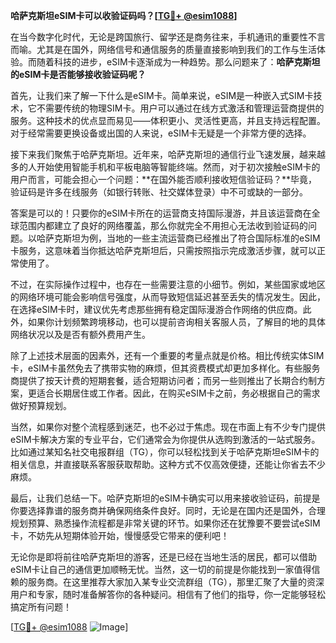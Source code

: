 **哈萨克斯坦eSIM卡可以收验证码吗？[[TG💪+ @esim1088](https://t.me/s/esim1088)]**

在当今数字化时代，无论是跨国旅行、留学还是商务往来，手机通讯的重要性不言而喻。尤其是在国外，网络信号和通信服务的质量直接影响到我们的工作与生活体验。而随着科技的进步，eSIM卡逐渐成为一种趋势。那么问题来了：**哈萨克斯坦的eSIM卡是否能够接收验证码呢？**

首先，让我们来了解一下什么是eSIM卡。简单来说，eSIM是一种嵌入式SIM卡技术，它不需要传统的物理SIM卡。用户可以通过在线方式激活和管理运营商提供的服务。这种技术的优点显而易见——体积更小、灵活性更高，并且支持远程配置。对于经常需要更换设备或出国的人来说，eSIM卡无疑是一个非常方便的选择。

接下来我们聚焦于哈萨克斯坦。近年来，哈萨克斯坦的通信行业飞速发展，越来越多的人开始使用智能手机和平板电脑等智能终端。然而，对于初次接触eSIM卡的用户而言，可能会担心一个问题：**在国外能否顺利接收短信验证码？**毕竟，验证码是许多在线服务（如银行转账、社交媒体登录）中不可或缺的一部分。

答案是可以的！只要你的eSIM卡所在的运营商支持国际漫游，并且该运营商在全球范围内都建立了良好的网络覆盖，那么你就完全不用担心无法收到验证码的问题。以哈萨克斯坦为例，当地的一些主流运营商已经推出了符合国际标准的eSIM卡服务，这意味着当你抵达哈萨克斯坦后，只需按照指示完成激活步骤，就可以正常使用了。

不过，在实际操作过程中，也存在一些需要注意的小细节。例如，某些国家或地区的网络环境可能会影响信号强度，从而导致短信延迟甚至丢失的情况发生。因此，在选择eSIM卡时，建议优先考虑那些拥有稳定国际漫游合作网络的供应商。此外，如果你计划频繁跨境移动，也可以提前咨询相关客服人员，了解目的地的具体网络状况以及是否有额外费用产生。

除了上述技术层面的因素外，还有一个重要的考量点就是价格。相比传统实体SIM卡，eSIM卡虽然免去了携带实物的麻烦，但其资费模式却更加多样化。有些服务商提供了按天计费的短期套餐，适合短期访问者；而另一些则推出了长期合约制方案，更适合长期居住或工作者。因此，在购买eSIM卡之前，务必根据自己的需求做好预算规划。

当然，如果你对整个流程感到迷茫，也不必过于焦虑。现在市面上有不少专门提供eSIM卡解决方案的专业平台，它们通常会为你提供从选购到激活的一站式服务。比如通过某知名社交电报群组（TG），你可以轻松找到关于哈萨克斯坦eSIM卡的相关信息，并直接联系客服获取帮助。这种方式不仅高效便捷，还能让你省去不少麻烦。

最后，让我们总结一下。哈萨克斯坦的eSIM卡确实可以用来接收验证码，前提是你要选择靠谱的服务商并确保网络条件良好。同时，无论是在国内还是国外，合理规划预算、熟悉操作流程都是非常关键的环节。如果你还在犹豫要不要尝试eSIM卡，不妨先从短期体验开始，慢慢感受它带来的便利吧！

无论你是即将前往哈萨克斯坦的游客，还是已经在当地生活的居民，都可以借助eSIM卡让自己的通信更加顺畅无忧。当然，这一切的前提是你能找到一家值得信赖的服务商。在这里推荐大家加入某专业交流群组（TG），那里汇聚了大量的资深用户和专家，随时准备解答你的各种疑问。相信有了他们的指导，你一定能够轻松搞定所有问题！

[[TG💪+ @esim1088](https://t.me/s/esim1088) ![Image](https://i.postimg.cc/4NQfJmqS/Snipaste-2025-05-13-00-14-12.png)]